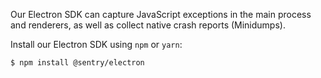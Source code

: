 Our Electron SDK can capture JavaScript exceptions in the main process and renderers, as well as collect native crash reports (Minidumps).

Install our Electron SDK using `npm` or `yarn`:
```
$ npm install @sentry/electron
```
